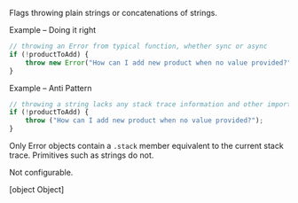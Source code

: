 Flags throwing plain strings or concatenations of strings.


Example – Doing it right

```ts
// throwing an Error from typical function, whether sync or async
if (!productToAdd) {
    throw new Error("How can I add new product when no value provided?");
}
```

Example – Anti Pattern

```ts
// throwing a string lacks any stack trace information and other important data properties
if (!productToAdd) {
    throw ("How can I add new product when no value provided?");
}
```

Only Error objects contain a `.stack` member equivalent to the current stack trace.
Primitives such as strings do not.
        

Not configurable.

[object Object]
